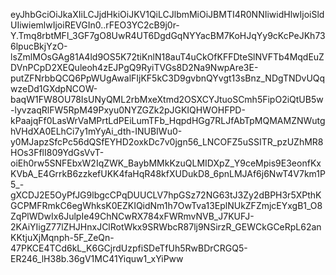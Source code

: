 eyJhbGciOiJkaXIiLCJjdHkiOiJKV1QiLCJlbmMiOiJBMTI4R0NNIiwidHlwIjoiSldUIiwiemlwIjoiREVGIn0..rFEO3YC2cB9j0r-Y.Tmq8rbtMFl_3GF7gO8UwR4UT6DgdGqNYYacBM7KoHJqYy9cKcPeJKh736lpucBkjYzO-lsZmlMOsGAg81A4ld9OS5K72tiKnlN18auT4uCkOfKFFDteSlNVFTb4MqdEuZDVnPCpD2XEQuleoh4zEJPgQ9RyiTVGs8D2Na9NwpAre3E-putZFNrbbQCQ6PpWUgAwalFIjKF5kC3D9gvbnQYvgt13sBnz_NDgTNDvUQqwzeDd1GXdpNCOW-baqW1FW8OU78IsUNyQML2rbMxeXtmd2OSXCYJtuoSCmh5FipO2iQtUB5w-lyvzaqRlFW5RpM49Pxyu0NYZGZk2pJGKIQHWOHFPD-kPaajqFf0LasWrVaMPrtLdPEiLumTFb_HqpdHGg7RLJfAbTpMQMAMZNWutghVHdXA0ELhCi7y1mYyAi_dth-INUBIWu0-y0MJapzSfcPc56dQSfEYHD2oxkDc7v0jgn56_LNCOFZ5uSSITR_pzUZhMR8HOs3FflI809YdGsVvT-oiEh0rw5SNFEbxW2IqZWK_BaybMMkKzuQLMIDXpZ_Y9ceMpis9E3eonfKxKVbA_E4GrrkB6zzkefUKK4faHqR48kfXUDukD8_6pnLMJAf6j6NwT4V7km1P5_-gXCDJ2E5OyPfJG9lbgcCPqDUUCLV7hpGSz72NG63tJ3Zy2dBPH3r5XPthKGCPMFRmkC6egWhksK0EZKIQidNm1h7OwTva13EplNUkZFZmjcEYxgB1_O8ZqPlWDwIx6JulpIe49ChNCwRX784xFWRmvNVB_J7KUFJ-2KAiYIigZ77lZHJHnxJClRotWkx9SRWbcR87lj9NSirzR_GEWCkGCeRpL62anKKtjuXjMqnph-5F_ZeQn-47PKCE4TCd6kL_K6GCjrdUzpfiSDeTfUh5RwBDrCRGQ5-ER246_lH38b.36gV1MC41Yiquw1_xYiPww